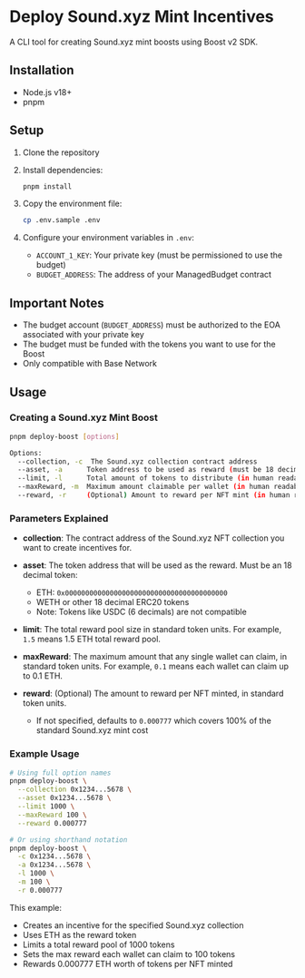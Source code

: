 # Deploy Sound.xyz Mint Incentives

A CLI tool for creating Sound.xyz mint boosts using Boost v2 SDK.

## Installation

- Node.js v18+
- pnpm

## Setup

1. Clone the repository
2. Install dependencies:
   ```bash
   pnpm install
   ```

3. Copy the environment file:
   ```bash
   cp .env.sample .env
   ```

4. Configure your environment variables in `.env`:
   - `ACCOUNT_1_KEY`: Your private key (must be permissioned to use the budget)
   - `BUDGET_ADDRESS`: The address of your ManagedBudget contract

## Important Notes

- The budget account (`BUDGET_ADDRESS`) must be authorized to the EOA associated with your private key
- The budget must be funded with the tokens you want to use for the Boost
- Only compatible with Base Network

## Usage

### Creating a Sound.xyz Mint Boost

```bash
pnpm deploy-boost [options]

Options:
  --collection, -c  The Sound.xyz collection contract address
  --asset, -a      Token address to be used as reward (must be 18 decimals *no USDC)
  --limit, -l      Total amount of tokens to distribute (in human readable format, e.g., "10000")
  --maxReward, -m  Maximum amount claimable per wallet (in human readable format, e.g., "420.69")
  --reward, -r     (Optional) Amount to reward per NFT mint (in human readable format, defaults to "0.000777")
```

### Parameters Explained

- **collection**: The contract address of the Sound.xyz NFT collection you want to create incentives for.

- **asset**: The token address that will be used as the reward. Must be an 18 decimal token:
  - ETH: `0x0000000000000000000000000000000000000000`
  - WETH or other 18 decimal ERC20 tokens
  - Note: Tokens like USDC (6 decimals) are not compatible

- **limit**: The total reward pool size in standard token units.
  For example, `1.5` means 1.5 ETH total reward pool.

- **maxReward**: The maximum amount that any single wallet can claim, in standard token units.
  For example, `0.1` means each wallet can claim up to 0.1 ETH.

- **reward**: (Optional) The amount to reward per NFT minted, in standard token units.
  - If not specified, defaults to `0.000777` which covers 100% of the standard Sound.xyz mint cost

### Example Usage

```bash
# Using full option names
pnpm deploy-boost \
  --collection 0x1234...5678 \
  --asset 0x1234...5678 \
  --limit 1000 \
  --maxReward 100 \
  --reward 0.000777

# Or using shorthand notation
pnpm deploy-boost \
  -c 0x1234...5678 \
  -a 0x1234...5678 \
  -l 1000 \
  -m 100 \
  -r 0.000777
```

This example:
- Creates an incentive for the specified Sound.xyz collection
- Uses ETH as the reward token
- Limits a total reward pool of 1000 tokens
- Sets the max reward each wallet can claim to 100 tokens
- Rewards 0.000777 ETH worth of tokens per NFT minted

